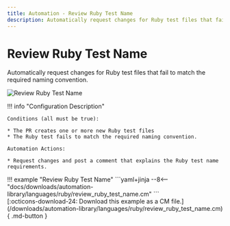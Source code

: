 ```yaml
---
title: Automation - Review Ruby Test Name
description: Automatically request changes for Ruby test files that fail to match the required naming convention.
---
```

# Review Ruby Test Name

<!-- --8<-- [start:example]-->

Automatically request changes for Ruby test files that fail to match the required naming convention.

![Review Ruby Test Name](/automations/languages/ruby/review-ruby-test-name/review-ruby-test-name.png)

!!! info "Configuration Description"

    Conditions (all must be true):
    
    * The PR creates one or more new Ruby test files
    * The Ruby test fails to match the required naming convention.
    
    Automation Actions:
    
    * Request changes and post a comment that explains the Ruby test name requirements.

<div class="automationExample" markdown="1">
!!! example "Review Ruby Test Name"
    ```yaml+jinja
    --8<-- "docs/downloads/automation-library/languages/ruby/review_ruby_test_name.cm"
    ```
    <div class="result" markdown>
      <span>
      [:octicons-download-24: Download this example as a CM file.](/downloads/automation-library/languages/ruby/review_ruby_test_name.cm){ .md-button }
      </span>
    </div>
<!-- --8<-- [end:example]-->